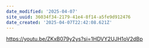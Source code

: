 ```yaml
---
date_modified: '2025-04-07'
site_uuid: 36034f34-2179-41e4-8f14-a5fe9d912476
date_created: '2025-04-07T22:42:08.621Z'
---
```





https://youtu.be/ZKxB079y2ys?si=1HDVY2UJH1oV2dBp
